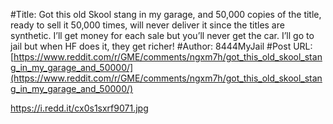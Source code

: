 #Title: Got this old Skool stang in my garage, and 50,000 copies of the title, ready to sell it 50,000 times, will never deliver it since the titles are synthetic. I’ll get money for each sale but you’ll never get the car. I’ll go to jail but when HF does it, they get richer!
#Author: 8444MyJail
#Post URL: [https://www.reddit.com/r/GME/comments/ngxm7h/got_this_old_skool_stang_in_my_garage_and_50000/](https://www.reddit.com/r/GME/comments/ngxm7h/got_this_old_skool_stang_in_my_garage_and_50000/)


https://i.redd.it/cx0s1sxrf9071.jpg